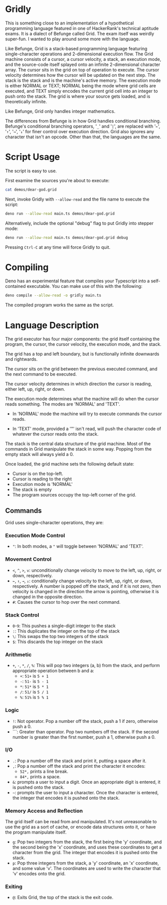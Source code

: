 # Gridly

This is something close to an implementation of a hypothetical programming
language featured in one of HackerRank's technical aptitude exams. It is a
dialect of Befunge called Grid. The exam itself was weirdly super-fun. I wanted
to play around some more with the language.

Like Befunge, Grid is a stack-based programming language featuring
single-character operations and 2-dimensional execution flow. The Grid machine
consists of a cursor, a cursor velocity, a stack, an execution mode, and the
source-code itself splayed onto an infinite 2-dimensional character array. The
cursor sits in the grid on top of operation to execute. The cursor velocity
determines how the cursor will be updated on the next step. The stack is the
stack and is the machine's active memory. The execution mode is either NORMAL or
TEXT; NORMAL being the mode where grid cells are executed, and TEXT simply
encodes the current grid cell into an integer to push onto the stack. The grid
is where your source gets loaded, and is theoretically infinite.

Like Befunge, Grid only handles integer mathematics.

The differences from Befunge is in how Grid handles conditional branching.
Befunge's conditional branching operators, '`_`' and '`|`', are replaced with
'`←`', '`↑`', '`→`', '`↓`' for finer control over execution direction. Grid
also ignores any character that isn't an opcode. Other than that, the languages
are the same.

# Script Usage

The script is easy to use.

First examine the sources you're about to execute:
```sh
cat demos/dear-god.grid
```

Next, invoke Gridly with `--allow-read` and the file name to execute the script:
```sh
deno run --allow-read main.ts demos/dear-god.grid
```

Alternatively, include the optional "debug" flag to put Gridly into stepper mode:
```sh
deno run --allow-read main.ts demos/dear-god.grid debug
```

Pressing `Ctrl-C` at any time will force Gridly to quit.

# Compiling

Deno has an experimental feature that compiles your Typescript into a
self-contained executable. You can make use of this with the following:

```sh
deno compile --allow-read -o gridly main.ts
```

The compiled program works the same as the script.

# Language Description

The grid executor has four major components: the grid itself containing the
program, the cursor, the cursor velocity, the execution mode, and the stack.

The grid has a top and left boundary, but is functionally infinite downwards and
rightwards.

The cursor sits on the grid between the previous executed command, and the next
command to be executed.

The cursor velocity determines in which direction the cursor is reading, either
left, up, right, or down.

The execution mode determines what the machine will do when the cursor reads
something. The modes are 'NORMAL' and 'TEXT'.

 - In 'NORMAL' mode the machine will try to execute commands the cursor reads.

 - In 'TEXT' mode, provided a '"' isn't read, will push the character code of
   whatever the cursor reads onto the stack.

The stack is the central data structure of the grid machine. Most of the
commands in Grid manipulate the stack in some way. Popping from the empty stack
will always yield a 0.

Once loaded, the grid machine sets the following default state:
 - Cursor is on the top-left.
 - Cursor is reading to the right
 - Execution mode is 'NORMAL'
 - The stack is empty
 - The program sources occupy the top-left corner of the grid.

## Commands

Grid uses single-character operations, they are:

### Execution Mode Control
- `"`: In both modes, a `"` will toggle between 'NORMAL' and 'TEXT'.

### Movement Control
- `<`, `^`, `>`, `v`: unconditionally change velocity to move to the left, up,
  right, or down, respectively.
- `←`, `↑`, `→`, `↓`: conditionally change velocity to the left, up, right, or
  down, respectively. A number is popped off the stack, and if it is not zero,
  then velocity is changed in the direction the arrow is pointing, otherwise it
  is changed in the opposite direction.
- `#`: Causes the cursor to hop over the next command.

### Stack Control
- `0`-`9`: This pushes a single-digit integer to the stack
- `:`: This duplicates the integer on the top of the stack
- `\`: This swaps the top two integers of the stack
- `$`: This discards the top integer on the stack

### Arithmetic
- `+`, `-`, `*`, `/`, `%`: This will pop two integers (a, b) from the stack, and
  perform appropriate operation between b and a:
  - `+`: `51+` is `5 + 1`
  - `-`: `51-` is `5 - 1`
  - `*`: `51*` is `5 * 1`
  - `/`: `51/` is `5 / 1`
  - `%`: `51%` is `5 % 1`

### Logic
- `!`: Not operator. Pop a number off the stack, push a 1 if zero, otherwise
  push a 0.
- `\``: Greater than operator. Pop two numbers off the stack. If the second
  number is greater than the first number, push a 1, otherwise push a 0.

### I/O
- `.`: Pop a number off the stack and print it, putting a space after it.
- `,`: Pop a number off the stack and print the character it encodes:
  - `52*,` prints a line break.
  - `84*,` prints a space.
- `&`: prompts a user to input a digit. Once an appropriate digit is entered, it
  is pushed onto the stack.
- `~`: prompts the user to input a character. Once the character is entered, the
  integer that encodes it is pushed onto the stack.

### Memory Access and Reflection

The grid itself can be read from and manipulated. It's not unreasonable to use
the grid as a sort of cache, or encode data structures onto it, or have the
program manipulate itself.

- `g`: Pop two integers from the stack, the first being the 'y' coordinate, and
  the second being the 'x' coordinate, and uses these coordinates to get a
  character from the grid. The integer that encodes it is pushed onto the stack.
- `p`: Pop three integers from the stack, a 'y' coordinate, an 'x' coordinate,
  and some value 'v'. The coordinates are used to write the character that 'v'
  encodes onto the grid.

### Exiting
- `@`: Exits Grid, the top of the stack is the exit code.
